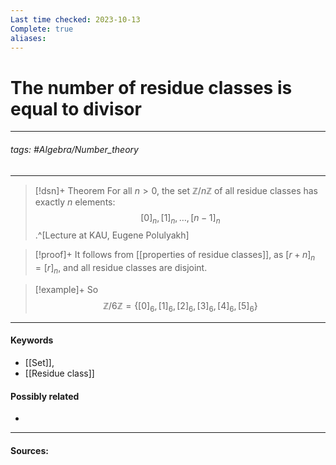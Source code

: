 ```yaml
---
Last time checked: 2023-10-13
Complete: true
aliases:
---
```

# The number of residue classes is equal to divisor
***
###### tags: #Algebra/Number_theory 
***
>[!dsn]+ Theorem
>For all $n>0$, the set $\mathbb{Z}/n\mathbb{Z}$ of all residue classes has exactly $n$ elements:
>$$[0]_{n},[1]_{n},\dots,[n-1]_{n}$$
>.^[Lecture at KAU, Eugene Polulyakh]

>[!proof]+
>It follows from [[properties of residue classes]], as $[r+n]_{n}=[r]_{n}$, and all residue classes are disjoint. 

>[!example]+ 
>So
>$$\mathbb{Z}/6\mathbb{Z}=\{[0]_{6},[1]_{6},[2]_{6},[3]_{6},[4]_{6},[5]_{6}\}$$
***
#### Keywords
- [[Set]],
- [[Residue class]]
#### Possibly related
- 
***
#### Sources: